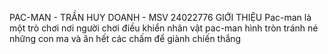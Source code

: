 PAC-MAN - TRẦN HUY DOANH - MSV 24022776
GIỚI THIỆU
Pac-man là một trò chơi nơi người chơi điều khiển nhân vật pac-man hình tròn tránh né những con ma và ăn hết các chấm để giành chiến thắng
